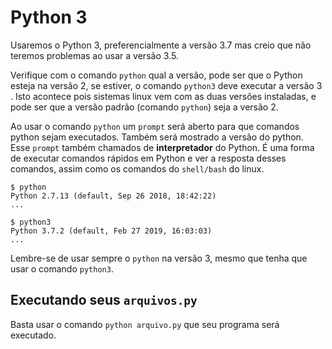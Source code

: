 # Python 3

Usaremos o Python 3, preferencialmente a versão 3.7 mas creio que não teremos
problemas ao usar a versão 3.5.

Verifique com o comando `python` qual a versão, pode ser que o Python 
esteja na versão 2, se estiver, o comando `python3` deve executar a versão 3
. Isto acontece pois sistemas linux vem com as duas versões instaladas, e 
pode ser que a versão padrão (comando `python`) seja a versão 2.

Ao usar o comando `python` um `prompt` será aberto para que comandos python 
sejam executados. Também será mostrado a versão do python. Esse `prompt` 
também chamados de **interpretador** do Python. É uma forma de executar 
comandos rápidos em Python e ver a resposta desses comandos, assim como os 
comandos do `shell/bash` do linux.

```
$ python
Python 2.7.13 (default, Sep 26 2018, 18:42:22)
...

$ python3
Python 3.7.2 (default, Feb 27 2019, 16:03:03) 
...
```

Lembre-se de usar sempre o `python` na versão 3, mesmo que tenha que usar o 
comando `python3`.

## Executando seus `arquivos.py`

Basta usar o comando `python arquivo.py` que seu programa será executado.
